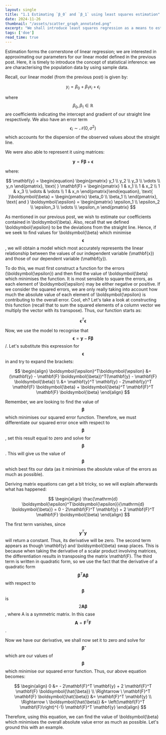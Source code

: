 ```yaml
---
layout: single
title: "1.1 Estimating `β_0` and `β_1` using least squares estimation"
date: 2024-11-26
thumbnail: "/assets/scatter_graph_annotated.png"
excerpt: "We shall introduce least squares regression as a means to estimate `β_0` and `β_1`."
tags: ['doe']
read_time: true
---
```

<script src="https://polyfill.io/v3/polyfill.min.js?features=es6"></script>
<script id="MathJax-script" async src="https://cdn.jsdelivr.net/npm/mathjax@3/es5/tex-mml-chtml.js"></script>
<script type="text/javascript" async
  src="https://cdnjs.cloudflare.com/ajax/libs/mathjax/2.7.7/MathJax.js?config=TeX-MML-AM_CHTML">
</script>

Estimation forms the cornerstone of linear regression; we are interested in approximating our parameters for our linear model defined in the previous post. Here, it is timely to introduce the concept of statistical inference: we are characterising the population data by using sample data.

Recall, our linear model (from the previous post) is given by:

$$
\begin{equation}
y_i = \beta_0 + \beta_1 x_i + \epsilon_i
\end{equation}
$$

where $$\beta_0, \beta_1 \in \mathbb{R}$$ are coefficients indicating the intercept and gradient of our straight line respectively. We also have an error term $$\epsilon_i \sim \mathcal{N}(0, \sigma^2)$$ which accounts for the dispersion of the observed values about the straight line.

We were also able to represent it using matrices:

$$
\begin{equation}
\mathbf{y} = \mathbf{F} \boldsymbol{\beta} + \boldsymbol{\epsilon}
\end{equation}
$$

where:

$$
\mathbf{y} = \begin{equation}
\begin{pmatrix}
y_1 \\
y_2 \\
y_3 \\
\vdots \\
y_n
\end{pmatrix}, \text{      } \mathbf{F} = \begin{pmatrix}
1 & x_1 \\
1 & x_2 \\
1 & x_3 \\
\vdots & \vdots \\
1 & x_n
\end{pmatrix}\end{equation}, \text{      }\boldsymbol{\beta} = \begin{pmatrix}
\beta_0 \\
\beta_1 \\
\end{pmatrix}, \text{   and   } \boldsymbol{\epsilon} = \begin{pmatrix}
\epsilon_1 \\
\epsilon_2 \\
\epsilon_3 \\
\vdots \\
\epsilon_n
\end{pmatrix}
$$

As mentioned in our previous post, we wish to estimate our coefficients contained in \boldsymbol{\beta}. Also, recall that we defined \boldsymbol{\epsilon} to be the deviations from the straight line. Hence, if we seek to find values for \boldsymbol{\beta} which minimise $$\boldsymbol{\epsilon}$$, we will obtain a model which most accurately represents the linear relationship between the values of our independent variable (\mathbf{x}) and those of our dependent variable (\mathbf{y}).

To do this, we must first construct a function for the errors (\boldsymbol{\epsilon}) and then find the value of \boldsymbol{\beta} which minimises the function. It is most sensible to square the errors, as each element of \boldsymbol{\epsilon} may be either negative or positive. If we consider the squared errors, we are only really taking into account how much the absolute value of each element of \boldsymbol{\epsilon} is contributing to the overall error. Cool, eh? Let's take a look at constructing this function (recall that to sum the squared elements of a column vector we multiply the vector with its transpose). Thus, our function starts as:

$$\boldsymbol{\epsilon}^T\boldsymbol{\epsilon}$$

Now, we use the model to recognise that $$\boldsymbol{\epsilon} = \mathbf{y} - \mathbf{F} \boldsymbol{\beta}$$/. Let's substitute this expression for $$\boldsymbol{\epsilon}$$ in and try to expand the brackets:

$$
\begin{align}
\boldsymbol{\epsilon}^T\boldsymbol{\epsilon} &= (\mathbf{y} - \mathbf{F} \boldsymbol{\beta})^T(\mathbf{y} - \mathbf{F} \boldsymbol{\beta}) \\
&= \mathbf{y}^T \mathbf{y} - 2\mathbf{y}^T \mathbf{F} \boldsymbol{\beta} + \boldsymbol{\beta}^T \mathbf{F}^T \mathbf{F} \boldsymbol{\beta}
\end{align}
$$

Remember, we are looking to find the value of $$\boldsymbol{\beta}$$ which minimises our squared error function. Therefore, we must differentiate our squared error once with respect to $$\boldsymbol{\beta}$$, set this result equal to zero and solve for $$\boldsymbol{\beta}$$. This will give us the value of $$\boldsymbol{\beta}$$ which best fits our data (as it minimises the absolute value of the errors as much as possible).

Deriving matrix equations can get a bit tricky, so we will explain afterwards what has happened:

$$
\begin{align}
\frac{\mathrm{d} \boldsymbol{\epsilon}^T\boldsymbol{\epsilon}}{\mathrm{d} \boldsymbol{\beta}} = 0 - 2\mathbf{F}^T \mathbf{y} + 2 \mathbf{F}^T \mathbf{F} \boldsymbol{\beta}
\end{align}
$$

The first term vanishes, since $$\mathbf{y}^T \mathbf{y}$$ will return a constant. Thus, its derivative will be zero. The second term appears as though \mathbf{y} and \boldsymbol{\beta} swap places. This is because when taking the derivative of a scalar product involving matrices, the differentiation results in transposing the matrix \mathbf{F}. The third term is written in quadratic form, so we use the fact that the derivative of a quadratic form $$\boldsymbol{\beta}^T \mathbf{A} \boldsymbol{\beta}$$ with respect to $$\boldsymbol{\beta}$$ is $$2 \mathbf{A}\boldsymbol{\beta}$$, where A is a symmetric matrix. In this case $$\mathbf{A} = \mathbf{F}^T \mathbf{F}$$.

Now we have our derivative, we shall now set it to zero and solve for $$\boldsymbol{\hat{\beta}}$$ which are our values of $$\boldsymbol{\beta}$$ which minimise our squared error function. Thus, our above equation becomes:

$$
\begin{align}
0 &= - 2\mathbf{F}^T \mathbf{y} + 2 \mathbf{F}^T \mathbf{F} \boldsymbol{\hat{\beta}} \\
\Rightarrow \ \mathbf{F}^T \mathbf{F} \boldsymbol{\hat{\beta}} &= \mathbf{F}^T \mathbf{y} \\
\Rightarrow \ \boldsymbol{\hat{\beta}} &=  \left(\mathbf{F}^T \mathbf{F}\right)^{-1} \mathbf{F}^T \mathbf{y}
\end{align}
$$

Therefore, using this equation, we can find the value of \boldsymbol{\beta} which minimises the overall absolute value error as much as possible. Let's ground this with an example.


